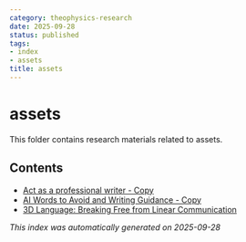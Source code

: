 ```yaml
---
category: theophysics-research
date: 2025-09-28
status: published
tags:
- index
- assets
title: assets
---
```

   
# assets   
   
This folder contains research materials related to assets.   
   
## Contents   
   
   
- [Act as a professional writer - Copy](../assets/Act%20as%20a%20professional%20writer%20-%20Copy.md)   
- [AI Words to Avoid and Writing Guidance - Copy](../assets/AI%20Words%20to%20Avoid%20and%20Writing%20Guidance%20-%20Copy.md)   
- [3D Language: Breaking Free from Linear Communication](../assets/Collaborative-Innovation-Session-with-UQCP-v12.md)   
   
*This index was automatically generated on 2025-09-28*